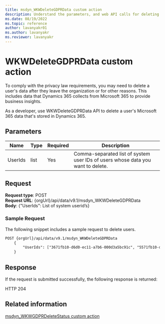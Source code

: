 ```yaml
---
title: msdyn_WKWDeleteGDPRData custom action
description: Understand the parameters, and web API calls for deleting a user's Microsoft 365 data stored in Dynamics 365.
ms.date: 08/19/2022
ms.topic: reference
author: lavanyakr01
ms.author: lavanyakr
ms.reviewer: lavanyakr
---
```

# WKWDeleteGDPRData custom action 

To comply with the privacy law requirements, you may need to delete a user's data after they leave the organization or for other reasons. This includes data that Dynamics 365 collects from Microsoft 365 to provide business insights.  

As a developer, use WKWDeleteGDPRData API to delete a user's Microsoft 365 data that's stored in Dynamics 365.

## Parameters

|Name|Type|Required|Description|
|----|----|----|----|
|UserIds|list|Yes|Comma-separated list of system user IDs of users whose data you want to delete. |

## Request

**Request type**: POST  
**Request URL**: {orgUrl}/api/data/v9.1/msdyn_WKWDeleteGDPRData  
**Body**: {"UserIds": List of system userid’s}  

### Sample Request

The following snippet includes a sample request to delete users.

```html
POST {orgUrl}/api/data/v9.1/msdyn_WKWDeleteGDPRData
    {
        "UserIds": ["3671fb10-d6d0-ec11-a7b6-000d3a5bc91c", "5571fb10-d6d0-ec11-a7b6-000d3a5bc91c"]}
    }
```

## Response

If the request is submitted successfully, the following response is returned:  

HTTP 204 

## Related information

[msdyn_WKWGDPRDeleteStatus custom action](msdyn_WKWPrivacyDeleteStatus.md)
